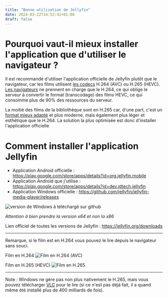 ```yaml
---
title: "Bonne utilisation de Jellyfin"
date: 2024-03-22T14:52:41+01:00
draft: false
---
```

# Pourquoi vaut-il mieux installer l'application que d'utiliser le navigateur ? 
Il est recommandé d'utiliser l'application officielle de Jellyfin plutôt que le navigateur, car les films utilisent [les codecs](https://fr.wikipedia.org/wiki/Codec) H.264 (AVC) ou H.265 (HEVC). [Les navigateurs](https://jellyfin.org/docs/general/clients/codec-support/) ne prennent en charge que le H.264, ce qui oblige le serveur à convertir le format (transcodage) des films HEVC, ce qui consomme plus de 90% des ressources du serveur.

La moitié des films de la bibliothèque sont en H.265 car, d'une part, c'est un [format mieux adapté](https://www.tomshardware.com/reference/h264-h265-hevc-codec-definition) et plus moderne, mais également plus léger et esthétique que le H.264. La solution la plus optimisée est donc d'installer l'application officielle

# Comment installer l'application Jellyfin
- Application Android officielle : https://play.google.com/store/apps/details?id=org.jellyfin.mobile
- Application Android que j'utilise : https://play.google.com/store/apps/details?id=dev.jdtech.jellyfin
- Application Windows officielle : https://github.com/jellyfin/jellyfin-media-player/releases

![version de Windows à téléchargé sur github](public/categories/posts/jellyfin/Application%20Windows%20officielle.png)

*Attention à bien prendre la version x64 et non la x86*

Lien officiel de toutes les versions de Jellyfin : https://jellyfin.org/downloads
* * *

Remarque, si le film est en H.264 vous pouvez le lire depuis le navigateur sans souci.

Film en H.264
![Film en H.264 (AVC)
](:/f481bec57ac6480ab8e1c06e9d87d4f3)

Film en H.265 (HEVC)
![Film en H.265
](:/17617e536ec64a28815b068a77c0bf6e)
* * *

Note : Windows ne gère pas non plus nativement le H.265, mais vous pouvez télécharger [VLC](https://www.videolan.org/vlc/) pour le lire (si ce n'est pas déjà fait, il a quand même été installé plus de 400 milliards de fois).  
